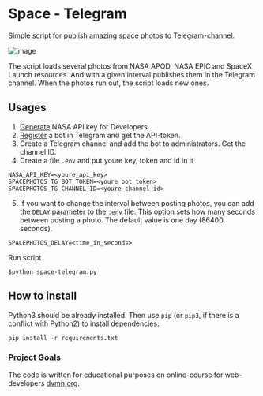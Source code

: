 # Space - Telegram

Simple script for publish amazing space photos to Telegram-channel.

![image](https://user-images.githubusercontent.com/22379662/151451756-f218e37d-e9b7-44ea-90f7-afb39c9a4a6f.png)

The script loads several photos from NASA APOD, NASA EPIC and SpaceX Launch resources. And with a given interval publishes them in the Telegram channel. When the photos run out, the script loads new ones.

## Usages

1. [Generate](https://api.nasa.gov/) NASA API key for Developers.
2. [Register](https://telegram.me/BotFather) a bot in Telegram and get the API-token.
3. Create a Telegram channel and add the bot to administrators. Get the channel ID.
4. Create a file `.env` and put youre key, token and id in it
```
NASA_API_KEY=<youre_api_key>
SPACEPHOTOS_TG_BOT_TOKEN=<youre_bot_token>
SPACEPHOTOS_TG_CHANNEL_ID=<youre_channel_id>
```
5. If you want to change the interval between posting photos, you can add the `DELAY` parameter to the `.env` file. This option sets how many seconds between posting a photo. The default value is one day (86400 seconds).
```
SPACEPHOTOS_DELAY=<time_in_seconds>
```
Run script
```
$python space-telegram.py
```

## How to install

Python3 should be already installed. 
Then use `pip` (or `pip3`, if there is a conflict with Python2) to install dependencies:
```
pip install -r requirements.txt
```

### Project Goals

The code is written for educational purposes on online-course for web-developers [dvmn.org](https://dvmn.org/).
